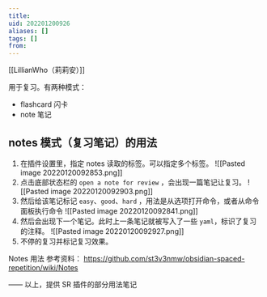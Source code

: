 ```yaml
---
title: 
uid: 202201200926
aliases: []
tags: []
from: 
---
```

[[LillianWho（莉莉安）]]

用于复习。有两种模式：

- flashcard 闪卡
- note 笔记


## notes 模式（复习笔记）的用法

1. 在插件设置里，指定 notes 读取的标签。可以指定多个标签。
![[Pasted image 20220120092853.png]]
2. 点击底部状态栏的 `open a note for review` ，会出现一篇笔记让复习。
![[Pasted image 20220120092903.png]]
3. 然后给该笔记标记 `easy`、`good`、`hard` ，用法是从选项打开命令，或者从命令面板执行命令
![[Pasted image 20220120092841.png]]
4. 然后会出现下一个笔记。此时上一条笔记就被写入了一些 `yaml`，标识了复习的注释。
![[Pasted image 20220120092927.png]]
5. 不停的复习并标记复习效果。

Notes 用法 参考资料： https://github.com/st3v3nmw/obsidian-spaced-repetition/wiki/Notes

—— 以上，提供 SR 插件的部分用法笔记